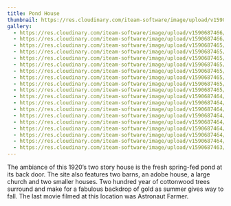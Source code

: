 ```yaml
---
title: Pond House
thumbnail: https://res.cloudinary.com/iteam-software/image/upload/v1590687457/bonanza-creek-ranch/pond-house-thumb.jpg
gallery:
  - https://res.cloudinary.com/iteam-software/image/upload/v1590687466/bonanza-creek-ranch/pond-house19.jpg
  - https://res.cloudinary.com/iteam-software/image/upload/v1590687466/bonanza-creek-ranch/pond-house18.jpg
  - https://res.cloudinary.com/iteam-software/image/upload/v1590687465/bonanza-creek-ranch/pond-house17.jpg
  - https://res.cloudinary.com/iteam-software/image/upload/v1590687465/bonanza-creek-ranch/pond-house16.jpg
  - https://res.cloudinary.com/iteam-software/image/upload/v1590687465/bonanza-creek-ranch/pond-house15.jpg
  - https://res.cloudinary.com/iteam-software/image/upload/v1590687465/bonanza-creek-ranch/pond-house14.jpg
  - https://res.cloudinary.com/iteam-software/image/upload/v1590687465/bonanza-creek-ranch/pond-house13.jpg
  - https://res.cloudinary.com/iteam-software/image/upload/v1590687465/bonanza-creek-ranch/pond-house11.jpg
  - https://res.cloudinary.com/iteam-software/image/upload/v1590687465/bonanza-creek-ranch/pond-house12.jpg
  - https://res.cloudinary.com/iteam-software/image/upload/v1590687465/bonanza-creek-ranch/pond-house10.jpg
  - https://res.cloudinary.com/iteam-software/image/upload/v1590687464/bonanza-creek-ranch/pond-house9.jpg
  - https://res.cloudinary.com/iteam-software/image/upload/v1590687464/bonanza-creek-ranch/pond-house8.jpg
  - https://res.cloudinary.com/iteam-software/image/upload/v1590687464/bonanza-creek-ranch/pond-house4.jpg
  - https://res.cloudinary.com/iteam-software/image/upload/v1590687464/bonanza-creek-ranch/pond-house6.jpg
  - https://res.cloudinary.com/iteam-software/image/upload/v1590687464/bonanza-creek-ranch/pond-house7.jpg
  - https://res.cloudinary.com/iteam-software/image/upload/v1590687464/bonanza-creek-ranch/pond-house5.jpg
  - https://res.cloudinary.com/iteam-software/image/upload/v1590687464/bonanza-creek-ranch/pond-house3.jpg
  - https://res.cloudinary.com/iteam-software/image/upload/v1590687464/bonanza-creek-ranch/pond-house2.jpg
  - https://res.cloudinary.com/iteam-software/image/upload/v1590687463/bonanza-creek-ranch/pond-house1.jpg
---
```

The ambiance of this 1920’s two story house is the fresh spring-fed pond at its back door. The site also features two barns, an adobe house, a large church and two smaller houses. Two hundred year of cottonwood trees surround and make for a fabulous backdrop of gold as summer gives way to fall. The last movie filmed at this location was Astronaut Farmer.
